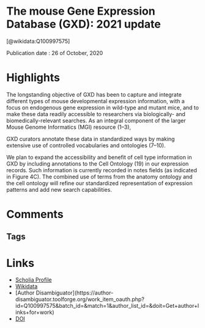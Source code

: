 
The mouse Gene Expression Database (GXD): 2021 update
=====================================================
  
  [@wikidata:Q100997575]  
  
Publication date : 26 of October, 2020  

# Highlights
The longstanding objective of GXD has been to capture and integrate different types of mouse developmental expression information, with a focus on endogenous gene expression in wild-type and mutant mice, and to make these data readily accessible to researchers via biologically- and biomedically-relevant searches. As an integral component of the larger Mouse Genome Informatics (MGI) resource (1–3),

 GXD curators annotate these data in standardized ways by making extensive use of controlled vocabularies and ontologies (7–10).

 We plan to expand the accessibility and benefit of cell type information in GXD by including annotations to the Cell Ontology (19) in our expression records. Such information is currently recorded in notes fields (as indicated in Figure 4C). The combined use of terms from the anatomy ontology and the cell ontology will refine our standardized representation of expression patterns and add new search capabilities. 
# Comments

## Tags

# Links
  
 * [Scholia Profile](https://scholia.toolforge.org/work/Q100997575)  
 * [Wikidata](https://www.wikidata.org/wiki/Q100997575)  
 * [Author Disambiguator](https://author-
disambiguator.toolforge.org/work_item_oauth.php?id=Q100997575&batch_id=&match=1&author_list_id=&doit=Get+author+links+for+work)  
 * [DOI](https://doi.org/10.1093/NAR/GKAA914)  
